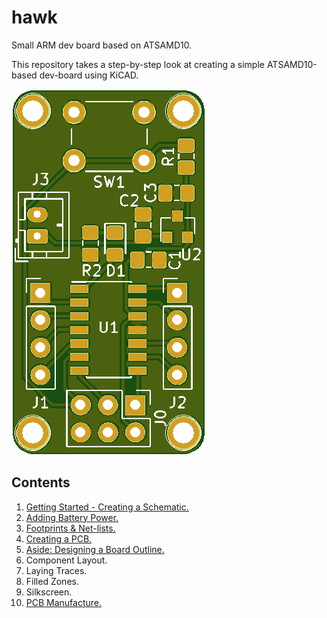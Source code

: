 # hawk
Small ARM dev board based on ATSAMD10.

This repository takes a step-by-step look at creating a simple ATSAMD10-based dev-board using KiCAD.

![Board](board.png)

## Contents

1. [Getting Started - Creating a Schematic.](https://github.com/MalphasWats/hawk/blob/master/articles/creating-the-schematic.markdown)
2. [Adding Battery Power.](https://github.com/MalphasWats/hawk/blob/master/articles/adding-battery-power.markdown)
3. [Footprints & Net-lists.](https://github.com/MalphasWats/hawk/blob/master/articles/footprints-and-netlists.markdown)
4. [Creating a PCB.](https://github.com/MalphasWats/hawk/blob/master/articles/creating-a-pcb.markdown)
5. [Aside: Designing a Board Outline.](https://github.com/MalphasWats/hawk/blob/master/articles/designing-board-outline.markdown)
6. Component Layout.
7. Laying Traces.
8. Filled Zones.
9. Silkscreen.
10. [PCB Manufacture.](https://github.com/MalphasWats/hawk/blob/master/articles/pcb-manufacture.markdown)
